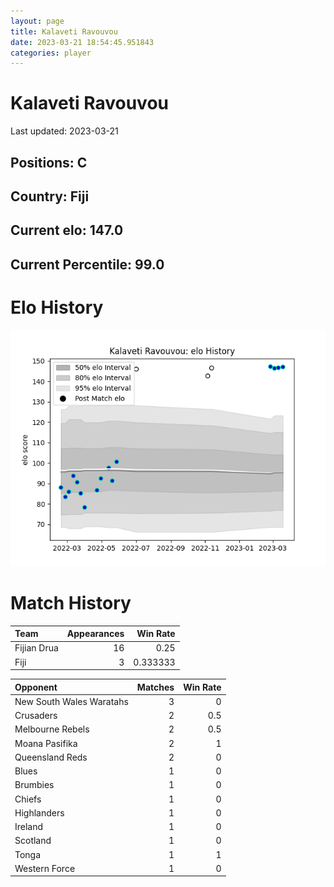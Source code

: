 ```yaml
---  
layout: page  
title: Kalaveti Ravouvou  
date: 2023-03-21 18:54:45.951843  
categories: player  
---
```

# Kalaveti Ravouvou


Last updated: 2023-03-21
## Positions: C

## Country: Fiji

## Current elo: 147.0

## Current Percentile: 99.0

# Elo History


![elo history](history_KalavetiRavouvou.png)
# Match History


| Team        |   Appearances |   Win Rate |
|:------------|--------------:|-----------:|
| Fijian Drua |            16 |   0.25     |
| Fiji        |             3 |   0.333333 |

| Opponent                 |   Matches |   Win Rate |
|:-------------------------|----------:|-----------:|
| New South Wales Waratahs |         3 |        0   |
| Crusaders                |         2 |        0.5 |
| Melbourne Rebels         |         2 |        0.5 |
| Moana Pasifika           |         2 |        1   |
| Queensland Reds          |         2 |        0   |
| Blues                    |         1 |        0   |
| Brumbies                 |         1 |        0   |
| Chiefs                   |         1 |        0   |
| Highlanders              |         1 |        0   |
| Ireland                  |         1 |        0   |
| Scotland                 |         1 |        0   |
| Tonga                    |         1 |        1   |
| Western Force            |         1 |        0   |